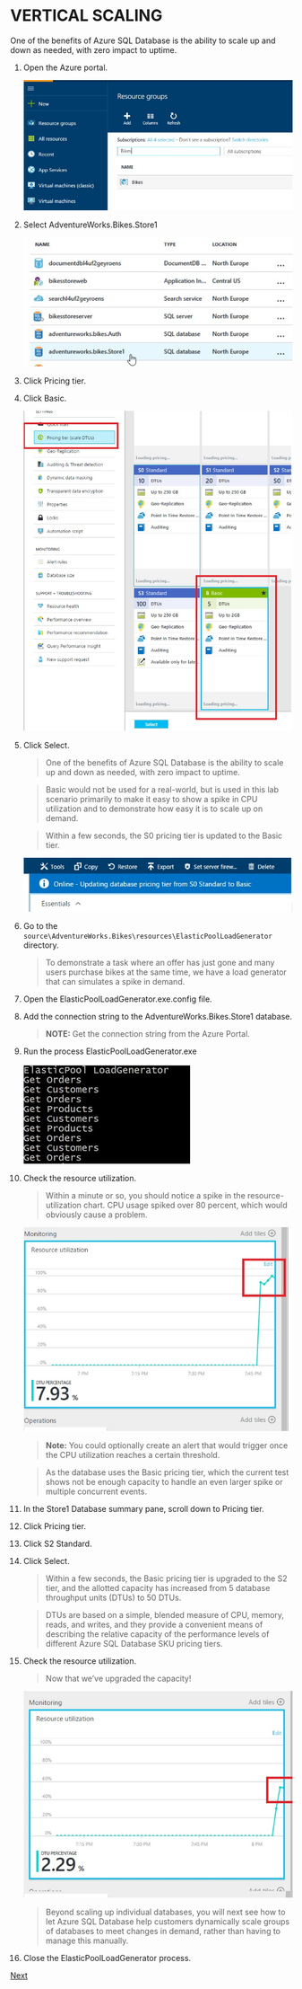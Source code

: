 # VERTICAL SCALING

One of the benefits of Azure SQL Database is the ability to scale up and down as needed, with zero impact to uptime.
 
1.	Open the Azure portal.	

    ![](img/image16.jpg)

1.	Select AdventureWorks.Bikes.Store1	

    ![](img/image3.jpg)

1.	Click Pricing tier.

1.	Click Basic.

    ![](img/image122.jpg)

1.	Click Select.	

    > One of the benefits of Azure SQL Database is the ability to scale up and down as needed, with zero impact to uptime.

    > Basic would not be used for a real-world, but is used in this lab scenario primarily to make it easy to show a spike in CPU utilization and to demonstrate how easy it is to scale up on demand.

    > Within a few seconds, the S0 pricing tier is updated to the Basic tier.

    ![](img/image123.jpg)

1.	Go to the `source\AdventureWorks.Bikes\resources\ElasticPoolLoadGenerator` directory.

    > To demonstrate a task where an offer has just gone and many users purchase bikes at the same time, we have a load generator that can simulates a spike in demand.

1.	Open the ElasticPoolLoadGenerator.exe.config file.

1.	Add the connection string to the AdventureWorks.Bikes.Store1 database.

    > **NOTE:** Get the connection string from the Azure Portal.

1.  Run the process ElasticPoolLoadGenerator.exe	

    ![](img/image124.jpg)

1.	Check the resource utilization.	

    > Within a minute or so, you should notice a spike in the resource-utilization chart. CPU usage spiked over 80 percent, which would obviously cause a problem.

    ![](img/image125.jpg)

    > **Note:** You could optionally create an alert that would trigger once the CPU utilization reaches a certain threshold.
    
    > As the database uses the Basic pricing tier, which the current test shows not be enough capacity to handle an even larger spike or multiple concurrent events.

1.	In the Store1 Database summary pane, scroll down to Pricing tier.

1.	Click Pricing tier.

1.	Click S2 Standard.

1.	Click Select.	

    > Within a few seconds, the Basic pricing tier is upgraded to the S2 tier, and the allotted capacity has increased from 5 database throughput units (DTUs) to 50 DTUs.

    > DTUs are based on a simple, blended measure of CPU, memory, reads, and writes, and they provide a convenient means of describing the relative capacity of the performance levels of different Azure SQL Database SKU pricing tiers.

1.	Check the resource utilization.	

    > Now that we’ve upgraded the capacity!

    ![](img/image126.jpg)

    > Beyond scaling up individual databases, you will next see how to let Azure SQL Database help customers dynamically scale groups of databases to meet changes in demand, rather than having to manage this manually.

1.	Close the ElasticPoolLoadGenerator process.	

<a href="3.ElasticDatabasePools.md">Next</a>
